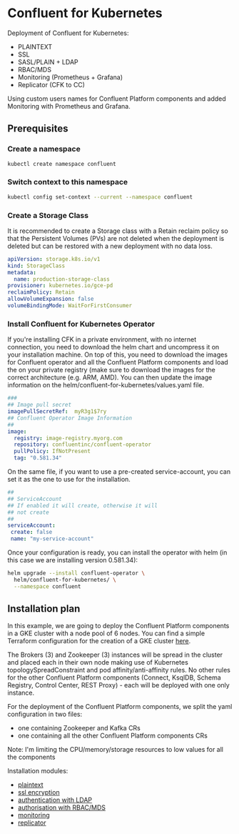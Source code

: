 # Confluent for Kubernetes

Deployment of Confluent for Kubernetes:
- PLAINTEXT
- SSL 
- SASL/PLAIN + LDAP 
- RBAC/MDS
- Monitoring (Prometheus + Grafana)
- Replicator (CFK to CC)

Using custom users names for Confluent Platform components and added Monitoring with Prometheus and Grafana.

## Prerequisites

### Create a namespace

```sh
kubectl create namespace confluent
```

### Switch context to this namespace

```sh
kubectl config set-context --current --namespace confluent
```

### Create a Storage Class

It is recommended to create a Storage class with a Retain reclaim policy so that the Persistent Volumes (PVs) are not deleted when the deployment is deleted but can be restored with a new deployment with no data loss.

```yaml
apiVersion: storage.k8s.io/v1
kind: StorageClass
metadata:
  name: production-storage-class
provisioner: kubernetes.io/gce-pd
reclaimPolicy: Retain
allowVolumeExpansion: false
volumeBindingMode: WaitForFirstConsumer
```

### Install Confluent for Kubernetes Operator

If you're installing CFK in a private environment, with no internet connection, you need to download the helm chart and uncompress it on your installation machine. On top of this, you need to download the images for Confluent operator and all the Confluent Platform components and load the on your private registry (make sure to download the images for the correct architecture (e.g. ARM, AMD). You can then update the image information on the helm/confluent-for-kubernetes/values.yaml file.

```yaml
###
## Image pull secret
imagePullSecretRef:  myR3g1$7ry
## Confluent Operator Image Information
##
image:
  registry: image-registry.myorg.com
  repository: confluentinc/confluent-operator
  pullPolicy: IfNotPresent
  tag: "0.581.34"

```

 On the same file, if you want to use a pre-created service-account, you can set it as the one to use for the installation. 
 
 ```yaml
##
## ServiceAccount
## If enabled it will create, otherwise it will
## not create
##
serviceAccount:
  create: false
  name: "my-service-account"

 ```
 
Once your configuration is ready, you can install the operator with helm (in this case we are installing version 0.581.34): 

```sh
helm upgrade --install confluent-operator \
  helm/confluent-for-kubernetes/ \
  --namespace confluent
```

## Installation plan

In this example, we are going to deploy the Confluent Platform components in a GKE cluster with a node pool of 6 nodes. 
You can find a simple Terraform configuration for the creation of a GKE cluster [here](https://github.com/albefaedda/cc-hybrid-architecture-exercise/tree/main/gke-cluster-terraform).

The Brokers (3) and Zookeeper (3) instances will be spread in the cluster and placed each in their own node making use of Kubernetes topologySpreadConstraint and pod affinity/anti-affinity rules. 
No other rules for the other Confluent Platform components (Connect, KsqlDB, Schema Registry, Control Center, REST Proxy) - each will be deployed with one only instance.

For the deployment of the Confluent Platform components, we split the yaml configuration in two files:
- one containing Zookeeper and Kafka CRs
- one containing all the other Confluent Platform components CRs

Note: I'm limiting the CPU/memory/storage resources to low values for all the components

Installation modules:
- [plaintext](plaintext/README.md)
- [ssl encryption](ssl/README.md)
- [authentication with LDAP](authn-with-ldap/README.md)
- [authorisation with RBAC/MDS](authz-rbac-mds/README.md)
- [monitoring](monitoring/README.md)
- [replicator](replicator/README.md)